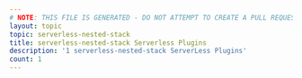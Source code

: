 ```yaml
---
# NOTE: THIS FILE IS GENERATED - DO NOT ATTEMPT TO CREATE A PULL REQUEST TO UPDATE THE DATA. 
layout: topic
topic: serverless-nested-stack
title: serverless-nested-stack Serverless Plugins
description: '1 serverless-nested-stack ServerLess Plugins'
count: 1
---
```

